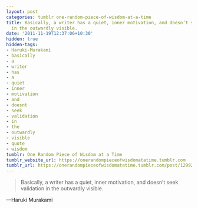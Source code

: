 ```yaml
---
layout: post
categories: tumblr one-random-piece-of-wisdom-at-a-time
title: Basically, a writer has a quiet, inner motivation, and doesn’t seek validation
  in the outwardly visible.
date: '2011-11-19T12:37:06+10:30'
hidden: true
hidden-tags:
- Haruki-Murakami
- basically
- a
- writer
- has
- a
- quiet
- inner
- motivation
- and
- doesnt
- seek
- validation
- in
- the
- outwardly
- visible
- quote
- wisdom
tumblr: One Random Piece of Wisdom at a Time
tumblr_website_url: https://onerandompieceofwisdomatatime.tumblr.com
tumblr_url: https://onerandompieceofwisdomatatime.tumblr.com/post/12992648907/basically-a-writer-has-a-quiet-inner
---
```

> Basically, a writer has a quiet, inner motivation, and doesn’t seek validation in the outwardly visible.

—Haruki Murakami
